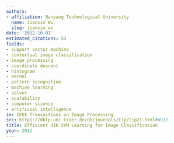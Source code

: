 ```yaml
---
authors:
- affiliation: Nanyang Technological University
  name: Jianxin Wu
  slug: jianxin_wu
date: '2012-10-01'
estimated_citations: 53
fields:
- support vector machine
- contextual image classification
- image processing
- coordinate descent
- histogram
- kernel
- pattern recognition
- machine learning
- solver
- scalability
- computer science
- artificial intelligence
in: IEEE Transactions on Image Processing
src: https://dblp.uni-trier.de/db/journals/tip/tip21.html#Wu12
title: Efficient HIK SVM Learning for Image Classification
year: 2012
---
```

